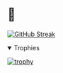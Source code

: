 # :wave:
[![GitHub Streak](https://streak-stats.demolab.com?user=FormulaRossa&theme=dark&hide_border=true)](https://git.io/streak-stats)

</details>
<details open>
<summary>Trophies</summary>

[![trophy](https://github-profile-trophy.vercel.app/?username=FormulaRossa&rank=-?&theme=onedark)](https://github.com/ryo-ma/github-profile-trophy)
</details>
